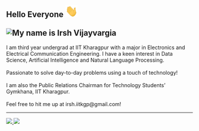<h2>Hello Everyone <img src="https://raw.githubusercontent.com/ABSphreak/ABSphreak/master/gifs/Hi.gif" height="33px"><br><br>My name is Irsh Vijayvargia <a href="https://www.linkedin.com/in/irsh/">
  <img src="https://komarev.com/ghpvc/?username=1rsh&style=flat-square" align="left"/>
</a> </h2>
I am third year undergrad at IIT Kharagpur with a major in Electronics and Electrical Communication Engineering. I have a keen interest in Data Science, Artificial Intelligence and Natural Language Processing.
<br><br>
Passionate to solve day-to-day problems using a touch of technology!
<br><br>
I am also the Public Relations Chairman for Technology Students’ Gymkhana, IIT Kharagpur. 
<br><br>
Feel free to hit me up at irsh.iitkgp@gmail.com!

<hr>

<a href="https://github.com/1rsh">
<img height="140" src="https://github-readme-stats-eight-theta.vercel.app/api/top-langs/?username=1rsh&layout=compact&langs_count=8&theme=nightowl"/>
<img height="140" src="https://github-readme-stats-eight-theta.vercel.app/api?username=1rsh&show_icons=true&theme=nightowl&include_all_commits=true&count_private=true"/>
</a>
